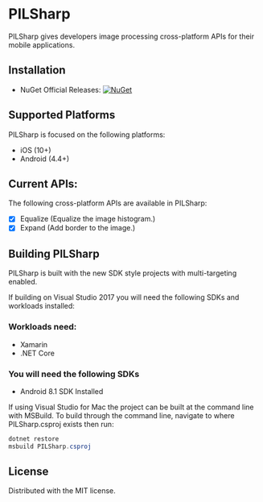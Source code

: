 # PILSharp

PILSharp gives developers image processing cross-platform APIs for their mobile applications. 

## Installation
* NuGet Official Releases: [![NuGet](https://img.shields.io/nuget/v/PILSharp.svg?label=NuGet)](https://www.nuget.org/packages/PILSharp)

## Supported Platforms
PILSharp is focused on the following platforms:
- iOS (10+)
- Android (4.4+)

## Current APIs:
The following cross-platform APIs are available in PILSharp:
- [x] Equalize (Equalize the image histogram.)
- [x] Expand (Add border to the image.)

## Building PILSharp
PILSharp is built with the new SDK style projects with multi-targeting enabled. 

If building on Visual Studio 2017 you will need the following SDKs and workloads installed:

### Workloads need:
- Xamarin
- .NET Core

### You will need the following SDKs
- Android 8.1 SDK Installed

If using Visual Studio for Mac the project can be built at the command line with MSBuild. To build through the command line, navigate to where PILSharp.csproj exists then run:

```csharp
dotnet restore
msbuild PILSharp.csproj
```
## License
Distributed with the MIT license.
